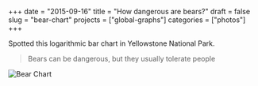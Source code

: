 +++
date = "2015-09-16"
title = "How dangerous are bears?"
draft = false
slug = "bear-chart"
projects = ["global-graphs"]
categories = ["photos"]
+++

Spotted this logarithmic bar chart in Yellowstone National Park.

> Bears can be dangerous, but they usually tolerate people

![Bear Chart](/images/globalgraphs/bear.jpg)
